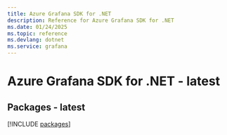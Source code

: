```yaml
---
title: Azure Grafana SDK for .NET
description: Reference for Azure Grafana SDK for .NET
ms.date: 01/24/2025
ms.topic: reference
ms.devlang: dotnet
ms.service: grafana
---
```

# Azure Grafana SDK for .NET - latest
## Packages - latest
[!INCLUDE [packages](grafana-index.md)]